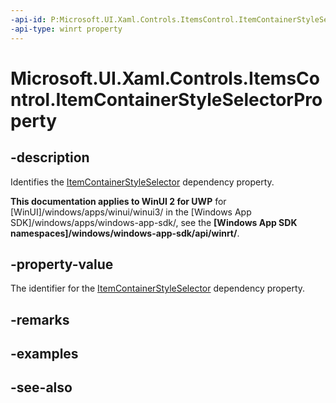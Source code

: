 ```yaml
---
-api-id: P:Microsoft.UI.Xaml.Controls.ItemsControl.ItemContainerStyleSelectorProperty
-api-type: winrt property
---
```


<!-- Property syntax
public Windows.UI.Xaml.DependencyProperty ItemContainerStyleSelectorProperty { get; }
-->

# Microsoft.UI.Xaml.Controls.ItemsControl.ItemContainerStyleSelectorProperty

## -description
Identifies the [ItemContainerStyleSelector](itemscontrol_itemcontainerstyleselector.md) dependency property.

**This documentation applies to WinUI 2 for UWP** for [WinUI]/windows/apps/winui/winui3/ in the [Windows App SDK]/windows/apps/windows-app-sdk/, see the **[Windows App SDK namespaces]/windows/windows-app-sdk/api/winrt/**.

## -property-value
The identifier for the [ItemContainerStyleSelector](itemscontrol_itemcontainerstyleselector.md) dependency property.

## -remarks

## -examples

## -see-also
